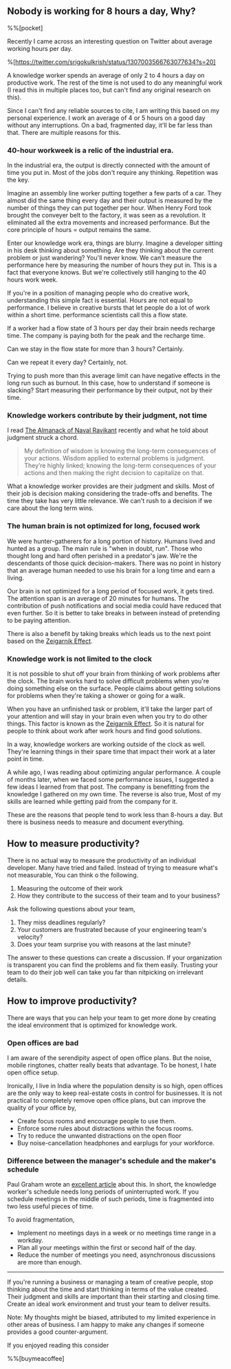 ## Nobody is working for 8 hours a day, Why?

%%[pocket]

Recently I came across an interesting question on Twitter about average working hours per day.

%[https://twitter.com/srigokulkrish/status/1307003566763077634?s=20]

A knowledge worker spends an average of only 2 to 4 hours a day on productive work. The rest of the time is not used to do any meaningful work (I read this in multiple places too, but can't find any original research on this).

Since I can't find any reliable sources to cite, I am writing this based on my personal experience. I work an average of 4 or 5 hours on a good day without any interruptions. On a bad, fragmented day, it'll be far less than that. There are multiple reasons for this.

### 40-hour workweek is a relic of the industrial era.
In the industrial era, the output is directly connected with the amount of time you put in. Most of the jobs don't require any thinking. Repetition was the key.

Imagine an assembly line worker putting together a few parts of a car. They almost did the same thing every day and their output is measured by the number of things they can put together per hour. When Henry Ford took brought the conveyer belt to the factory, it was seen as a revolution. It eliminated all the extra movements and increased performance. But the core principle of hours = output remains the same.

Enter our knowledge work era, things are blurry. Imagine a developer sitting in his desk thinking about something. Are they thinking about the current problem or just wandering? You'll never know. We can't measure the performance here by measuring the number of hours they put in. This is a fact that everyone knows. But we're collectively still hanging to the 40 hours work week.

If you're in a position of managing people who do creative work, understanding this simple fact is essential. Hours are not equal to performance. I believe in creative bursts that let people do a lot of work within a short time. performance scientists call this a flow state.

If a worker had a flow state of 3 hours per day their brain needs recharge time. The company is paying both for the peak and the recharge time.

Can we stay in the flow state for more than 3 hours? Certainly.

Can we repeat it every day? Certainly, not.

Trying to push more than this average limit can have negative effects in the long run such as burnout. In this case, how to understand if someone is slacking? Start measuring their performance by their output, not by their time.

###  Knowledge workers contribute by their judgment, not time

I read [The Almanack of Naval Ravikant](https://www.navalmanack.com/) recently and what he told about judgment struck a chord.


> My definition of wisdom is knowing the long-term consequences of your actions. Wisdom applied to external problems is judgment. They’re highly linked; knowing the long-term consequences of your actions and then making the right decision to capitalize on that.

What a knowledge worker provides are their judgment and skills. Most of their job is decision making considering the trade-offs and benefits. The time they take has very little relevance. We can't rush to a decision if we care about the long term wins.

### The human brain is not optimized for long, focused work

We were hunter-gatherers for a long portion of history. Humans lived and hunted as a group. The main rule is "when in doubt, run". Those who thought long and hard often perished in a predator's jaw. We're the descendants of those quick decision-makers. There was no point in history that an average human needed to use his brain for a long time and earn a living.

Our brain is not optimized for a long period of focused work, it gets tired. The attention span is an average of 20 minutes for humans. The contribution of push notifications and social media could have reduced that even further. So it is better to take breaks in between instead of pretending to be paying attention.

There is also a benefit by taking breaks which leads us to the next point based on the [Zeigarnik Effect](https://en.wikipedia.org/wiki/Zeigarnik_effect).

### Knowledge work is not limited to the clock

It is not possible to shut off your brain from thinking of work problems after the clock. The brain works hard to solve difficult problems when you're doing something else on the surface. People claims about getting solutions for problems when they're taking a shower or going for a walk.

When you have an unfinished task or problem, it'll take the larger part of your attention and will stay in your brain even when you try to do other things. This factor is known as the [Zeigarnik Effect](https://en.wikipedia.org/wiki/Zeigarnik_effect). So it is natural for people to think about work after work hours and find good solutions.

In a way, knowledge workers are working outside of the clock as well. They're learning things in their spare time that impact their work at a later point in time.

A while ago, I was reading about optimizing angular performance. A couple of months later, when we faced some performance issues, I suggested a few ideas I learned from that post. The company is benefitting from the knowledge I gathered on my own time. The reverse is also true, Most of my skills are learned while getting paid from the company for it.

These are the reasons that people tend to work less than 8-hours a day. But there is business needs to measure and document everything.

## How to measure productivity?

There is no actual way to measure the productivity of an individual developer. Many have tried and failed. Instead of trying to measure what's not measurable,  You can think o the following.

1. Measuring the outcome of their work
2. How they contribute to the success of their team and to your business?

Ask the following questions about your team,

1. They miss deadlines regularly?
2. Your customers are frustrated because of your engineering team's velocity?
3. Does your team surprise you with reasons at the last minute?

The answer to these questions can create a discussion. If your organization is transparent you can find the problems and fix them easily. Trusting your team to do their job well can take you far than nitpicking on irrelevant details.

## How to improve productivity?

There are ways that you can help your team to get more done by creating the ideal environment that is optimized for knowledge work.

### Open offices are bad

I am aware of the serendipity aspect of open office plans. But the noise, mobile ringtones, chatter really beats that advantage. To be honest, I hate open office setup.

Ironically, I live in India where the population density is so high, open offices are the only way to keep real-estate costs in control for businesses. It is not practical to completely remove open office plans, but can improve the quality of your office by,
- Create focus rooms and encourage people to use them.
- Enforce some rules about distractions within the focus rooms.
- Try to reduce the unwanted distractions on the open floor
- Buy noise-cancellation headphones and earplugs for your workforce.

### Difference between the manager's schedule and the maker's schedule

 Paul Graham wrote an [excellent article](http://www.paulgraham.com/makersschedule.html) about this. In short, the knowledge worker's schedule needs long periods of uninterrupted work. If you schedule meetings in the middle of such periods, time is fragmented into two less useful pieces of time.

To avoid fragmentation,

- Implement no meetings days in a week or no meetings time range in a workday.
- Plan all your meetings within the first or second half of the day.
- Reduce the number of meetings you need, asynchronous discussions are more than enough.

--- 

If you're running a business or managing a team of creative people, stop thinking about the time and start thinking in terms of the value created. Their judgment and skills are important than their starting and closing time. Create an ideal work environment and trust your team to deliver results.

Note: My thoughts might be biased, attributed to my limited experience in other areas of business. I am happy to make any changes if someone provides a good counter-argument.

If you enjoyed reading this consider

%%[buymeacoffee]